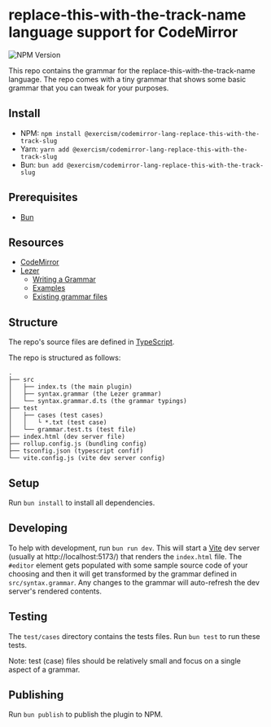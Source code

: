 # replace-this-with-the-track-name language support for CodeMirror

![NPM Version](https://img.shields.io/npm/v/@exercism/codemirror-lang-replace-this-with-the-track-slug)

This repo contains the grammar for the replace-this-with-the-track-name language.
The repo comes with a tiny grammar that shows some basic grammar that you can tweak for your purposes.

## Install

- NPM: `npm install @exercism/codemirror-lang-replace-this-with-the-track-slug`
- Yarn: `yarn add @exercism/codemirror-lang-replace-this-with-the-track-slug`
- Bun: `bun add @exercism/codemirror-lang-replace-this-with-the-track-slug`

## Prerequisites

- [Bun](https://bun.sh/)

## Resources

- [CodeMirror](https://codemirror.net/docs/)
- [Lezer](https://lezer.codemirror.net/docs/guide/)
  - [Writing a Grammar](https://lezer.codemirror.net/docs/guide/#writing-a-grammar)
  - [Examples](https://lezer.codemirror.net/examples/)
  - [Existing grammar files](https://github.com/search?q=org%3Alezer-parser+path%3A%2F.grammar%24%2F&type=code)

## Structure

The repo's source files are defined in [TypeScript](https://www.typescriptlang.org/).

The repo is structured as follows:

```text
.
├── src
│   ├── index.ts (the main plugin)
│   ├── syntax.grammar (the Lezer grammar)
│   └── syntax.grammar.d.ts (the grammar typings)
├── test
│   ├── cases (test cases)
│   │   └ *.txt (test case)
│   └── grammar.test.ts (test file)
├── index.html (dev server file)
├── rollup.config.js (bundling config)
├── tsconfig.json (typescript confif)
└── vite.config.js (vite dev server config)
```

## Setup

Run `bun install` to install all dependencies.

## Developing

To help with development, run `bun run dev`.
This will start a [Vite](https://vite.dev/) dev server (usually at http://localhost:5173/) that renders the `index.html` file.
The `#editor` element gets populated with some sample source code of your choosing and then it will get transformed by the grammar defined in `src/syntax.grammar`.
Any changes to the grammar will auto-refresh the dev server's rendered contents.

## Testing

The `test/cases` directory contains the tests files.
Run `bun test` to run these tests.

Note: test (case) files should be relatively small and focus on a single aspect of a grammar.

## Publishing

Run `bun publish` to publish the plugin to NPM.
